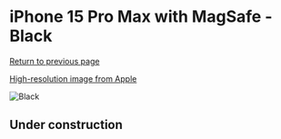 # iPhone 15 Pro Max with MagSafe - Black

[Return to previous page](/iphone_15)

[High-resolution image from Apple](https://store.storeimages.cdn-apple.com/8756/as-images.apple.com/is/MT4V3?wid=4500&hei=4500&fmt=png)

<div style="width: 500px"><img src="/almost_uncompressed/MT4V3.webp" alt="Black"></div>

## Under construction
